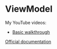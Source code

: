 # ViewModel

My YouTube videos:
- [Basic walkthrough](https://youtu.be/)

[Official documentation](https://developer.android.com/topic/libraries/architecture/viewmodel)
